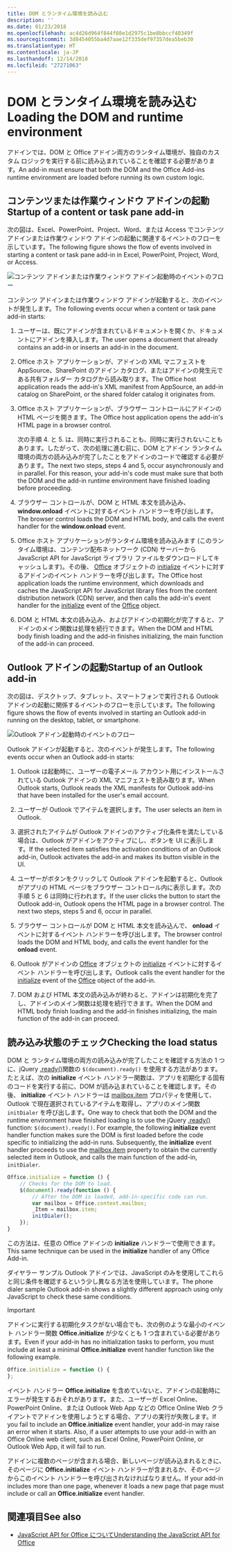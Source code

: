 ```yaml
---
title: DOM とランタイム環境を読み込む
description: ''
ms.date: 01/23/2018
ms.openlocfilehash: ac4d26d964f844f08e1d2975c1be8bbccf40349f
ms.sourcegitcommit: 3d8454055ba4d7aae12f335def97357dea5beb30
ms.translationtype: HT
ms.contentlocale: ja-JP
ms.lasthandoff: 12/14/2018
ms.locfileid: "27271063"
---
```

# <a name="loading-the-dom-and-runtime-environment"></a><span data-ttu-id="eedac-102">DOM とランタイム環境を読み込む</span><span class="sxs-lookup"><span data-stu-id="eedac-102">Loading the DOM and runtime environment</span></span>



<span data-ttu-id="eedac-103">アドインでは、DOM と Office アドイン両方のランタイム環境が、独自のカスタム ロジックを実行する前に読み込まれていることを確認する必要があります。</span><span class="sxs-lookup"><span data-stu-id="eedac-103">An add-in must ensure that both the DOM and the Office Add-ins runtime environment are loaded before running its own custom logic.</span></span> 

## <a name="startup-of-a-content-or-task-pane-add-in"></a><span data-ttu-id="eedac-104">コンテンツまたは作業ウィンドウ アドインの起動</span><span class="sxs-lookup"><span data-stu-id="eedac-104">Startup of a content or task pane add-in</span></span>

<span data-ttu-id="eedac-105">次の図は、Excel、PowerPoint、Project、Word、または Access でコンテンツ アドインまたは作業ウィンドウ アドインの起動に関連するイベントのフローを示しています。</span><span class="sxs-lookup"><span data-stu-id="eedac-105">The following figure shows the flow of events involved in starting a content or task pane add-in in Excel, PowerPoint, Project, Word, or Access.</span></span>

![コンテンツ アドインまたは作業ウィンドウ アドイン起動時のイベントのフロー](../images/office15-app-sdk-loading-dom-agave-runtime.png)

<span data-ttu-id="eedac-107">コンテンツ アドインまたは作業ウィンドウ アドインが起動すると、次のイベントが発生します。</span><span class="sxs-lookup"><span data-stu-id="eedac-107">The following events occur when a content or task pane add-in starts:</span></span> 



1. <span data-ttu-id="eedac-108">ユーザーは、既にアドインが含まれているドキュメントを開くか、ドキュメントにアドインを挿入します。</span><span class="sxs-lookup"><span data-stu-id="eedac-108">The user opens a document that already contains an add-in or inserts an add-in in the document.</span></span>
    
2. <span data-ttu-id="eedac-109">Office ホスト アプリケーションが、アドインの XML マニフェストを AppSource、SharePoint のアドイン カタログ、またはアドインの発生元である共有フォルダー カタログから読み取ります。</span><span class="sxs-lookup"><span data-stu-id="eedac-109">The Office host application reads the add-in's XML manifest from AppSource, an add-in catalog on SharePoint, or the shared folder catalog it originates from.</span></span>
    
3. <span data-ttu-id="eedac-110">Office ホスト アプリケーションが、ブラウザー コントロールにアドインの HTML ページを開きます。</span><span class="sxs-lookup"><span data-stu-id="eedac-110">The Office host application opens the add-in's HTML page in a browser control.</span></span>
    
    <span data-ttu-id="eedac-p101">次の手順 4. と 5. は、同時に実行されることも、同時に実行されないこともあります。したがって、次の処理に進む前に、DOM とアドイン ランタイム環境の両方の読み込みが完了したことをアドインのコードで確認する必要があります。</span><span class="sxs-lookup"><span data-stu-id="eedac-p101">The next two steps, steps 4 and 5, occur asynchronously and in parallel. For this reason, your add-in's code must make sure that both the DOM and the add-in runtime environment have finished loading before proceeding.</span></span>
    
4. <span data-ttu-id="eedac-113">ブラウザー コントロールが、DOM と HTML 本文を読み込み、 **window.onload** イベントに対するイベント ハンドラーを呼び出します。</span><span class="sxs-lookup"><span data-stu-id="eedac-113">The browser control loads the DOM and HTML body, and calls the event handler for the  **window.onload** event.</span></span>
    
5. <span data-ttu-id="eedac-114">Office ホスト アプリケーションがランタイム環境を読み込みます (このランタイム環境は、コンテンツ配布ネットワーク (CDN) サーバーから JavaScript API for JavaScript ライブラリ ファイルをダウンロードしてキャッシュします)。その後、 [Office](https://docs.microsoft.com/javascript/api/office?view=office-js) オブジェクトの [initialize](https://docs.microsoft.com/javascript/api/office?view=office-js) イベントに対するアドインのイベント ハンドラーを呼び出します。</span><span class="sxs-lookup"><span data-stu-id="eedac-114">The Office host application loads the runtime environment, which downloads and caches the JavaScript API for JavaScript library files from the content distribution network (CDN) server, and then calls the add-in's event handler for the [initialize](https://docs.microsoft.com/javascript/api/office?view=office-js) event of the [Office](https://docs.microsoft.com/javascript/api/office?view=office-js) object.</span></span>
    
6. <span data-ttu-id="eedac-115">DOM と HTML 本文の読み込み、およびアドインの初期化が完了すると、アドインのメイン関数は処理を続行できます。</span><span class="sxs-lookup"><span data-stu-id="eedac-115">When the DOM and HTML body finish loading and the add-in finishes initializing, the main function of the add-in can proceed.</span></span>
    

## <a name="startup-of-an-outlook-add-in"></a><span data-ttu-id="eedac-116">Outlook アドインの起動</span><span class="sxs-lookup"><span data-stu-id="eedac-116">Startup of an Outlook add-in</span></span>



<span data-ttu-id="eedac-117">次の図は、デスクトップ、タブレット、スマートフォンで実行される Outlook アドインの起動に関係するイベントのフローを示しています。</span><span class="sxs-lookup"><span data-stu-id="eedac-117">The following figure shows the flow of events involved in starting an Outlook add-in running on the desktop, tablet, or smartphone.</span></span>

![Outlook アドイン起動時のイベントのフロー](../images/outlook15-loading-dom-agave-runtime.png)

<span data-ttu-id="eedac-119">Outlook アドインが起動すると、次のイベントが発生します。</span><span class="sxs-lookup"><span data-stu-id="eedac-119">The following events occur when an Outlook add-in starts:</span></span> 



1. <span data-ttu-id="eedac-120">Outlook は起動時に、ユーザーの電子メール アカウント用にインストールされている Outlook アドインの XML マニフェストを読み取ります。</span><span class="sxs-lookup"><span data-stu-id="eedac-120">When Outlook starts, Outlook reads the XML manifests for Outlook add-ins that have been installed for the user's email account.</span></span>
    
2. <span data-ttu-id="eedac-121">ユーザーが Outlook でアイテムを選択します。</span><span class="sxs-lookup"><span data-stu-id="eedac-121">The user selects an item in Outlook.</span></span>
    
3. <span data-ttu-id="eedac-122">選択されたアイテムが Outlook アドインのアクティブ化条件を満たしている場合は、Outlook がアドインをアクティブにし、ボタンを UI に表示します。</span><span class="sxs-lookup"><span data-stu-id="eedac-122">If the selected item satisfies the activation conditions of an Outlook add-in, Outlook activates the add-in and makes its button visible in the UI.</span></span>
    
4. <span data-ttu-id="eedac-p102">ユーザーがボタンをクリックして Outlook アドインを起動すると、Outlook がアプリの HTML ページをブラウザー コントロール内に表示します。次の手順 5 と 6 は同時に行われます。</span><span class="sxs-lookup"><span data-stu-id="eedac-p102">If the user clicks the button to start the Outlook add-in, Outlook opens the HTML page in a browser control. The next two steps, steps 5 and 6, occur in parallel.</span></span>
    
5. <span data-ttu-id="eedac-125">ブラウザー コントロールが DOM と HTML 本文を読み込んで、 **onload** イベントに対するイベント ハンドラーを呼び出します。</span><span class="sxs-lookup"><span data-stu-id="eedac-125">The browser control loads the DOM and HTML body, and calls the event handler for the  **onload** event.</span></span>
    
6. <span data-ttu-id="eedac-126">Outlook がアドインの [Office](https://docs.microsoft.com/javascript/api/office?view=office-js) オブジェクトの [initialize](https://docs.microsoft.com/javascript/api/office?view=office-js) イベントに対するイベント ハンドラーを呼び出します。</span><span class="sxs-lookup"><span data-stu-id="eedac-126">Outlook calls the event handler for the [initialize](https://docs.microsoft.com/javascript/api/office?view=office-js) event of the [Office](https://docs.microsoft.com/javascript/api/office?view=office-js) object of the add-in.</span></span>
    
7. <span data-ttu-id="eedac-127">DOM および HTML 本文の読み込みが終わると、アドインは初期化を完了し、アドインのメイン関数は処理を続行できます。</span><span class="sxs-lookup"><span data-stu-id="eedac-127">When the DOM and HTML body finish loading and the add-in finishes initializing, the main function of the add-in can proceed.</span></span>
    

## <a name="checking-the-load-status"></a><span data-ttu-id="eedac-128">読み込み状態のチェック</span><span class="sxs-lookup"><span data-stu-id="eedac-128">Checking the load status</span></span>


<span data-ttu-id="eedac-p103">DOM と ランタイム環境の両方の読み込みが完了したことを確認する方法の 1 つに、jQuery [.ready()](https://api.jquery.com/ready/)関数の  `$(document).ready()` を使用する方法があります。たとえば、次の **initialize** イベント ハンドラー関数は、アプリを初期化する固有のコードを実行する前に、DOM が読み込まれていることを確認します。その後、 **initialize** イベント ハンドラーは [mailbox.item](https://docs.microsoft.com/javascript/api/outlook/office.mailbox?view=office-js) プロパティを使用して、Outlook で現在選択されているアイテムを取得し、アプリのメイン関数 `initDialer` を呼び出します。</span><span class="sxs-lookup"><span data-stu-id="eedac-p103">One way to check that both the DOM and the runtime environment have finished loading is to use the jQuery [.ready()](https://api.jquery.com/ready/) function: `$(document).ready()`. For example, the following  **initialize** event handler function makes sure the DOM is first loaded before the code specific to initializing the add-in runs. Subsequently, the **initialize** event handler proceeds to use the [mailbox.item](https://docs.microsoft.com/javascript/api/outlook/office.mailbox?view=office-js) property to obtain the currently selected item in Outlook, and calls the main function of the add-in, `initDialer`.</span></span>


```js
Office.initialize = function () {
    // Checks for the DOM to load.
    $(document).ready(function () {
        // After the DOM is loaded, add-in-specific code can run.
        var mailbox = Office.context.mailbox;
        _Item = mailbox.item;
        initDialer();
    });
}
```

<span data-ttu-id="eedac-132">この方法は、任意の Office アドインの  **initialize** ハンドラーで使用できます。</span><span class="sxs-lookup"><span data-stu-id="eedac-132">This same technique can be used in the  **initialize** handler of any Office Add-in.</span></span>

<span data-ttu-id="eedac-133">ダイヤラー サンプル Outlook アドインでは、JavaScript のみを使用してこれらと同じ条件を確認するという少し異なる方法を使用しています。</span><span class="sxs-lookup"><span data-stu-id="eedac-133">The phone dialer sample Outlook add-in shows a slightly different approach using only JavaScript to check these same conditions.</span></span> 

> [!IMPORTANT]
> <span data-ttu-id="eedac-134">アドインに実行する初期化タスクがない場合でも、次の例のような最小のイベント ハンドラー関数 **Office.initialize** が少なくとも 1 つ含まれている必要があります。</span><span class="sxs-lookup"><span data-stu-id="eedac-134">Even if your add-in has no initialization tasks to perform, you must include at least a minimal **Office.initialize** event handler function like the following example.</span></span>

```js
Office.initialize = function () {
};
```

<span data-ttu-id="eedac-p104">イベント ハンドラー  **Office.initialize** を含めていないと、アドインの起動時にエラーが発生するおそれがあります。また、ユーザーが Excel Online、PowerPoint Online、または Outlook Web App などの Office Online Web クライアントでアドインを使用しようとする場合、アプリの実行が失敗します。</span><span class="sxs-lookup"><span data-stu-id="eedac-p104">If you fail to include an  **Office.initialize** event handler, your add-in may raise an error when it starts. Also, if a user attempts to use your add-in with an Office Online web client, such as Excel Online, PowerPoint Online, or Outlook Web App, it will fail to run.</span></span>

<span data-ttu-id="eedac-137">アドインに複数のページが含まれる場合、新しいページが読み込まれるときに、そのページに  **Office.initialize** イベント ハンドラーが含まれるか、そのページからこのイベント ハンドラーを呼び出されなければなりません。</span><span class="sxs-lookup"><span data-stu-id="eedac-137">If your add-in includes more than one page, whenever it loads a new page that page must include or call an  **Office.initialize** event handler.</span></span>


## <a name="see-also"></a><span data-ttu-id="eedac-138">関連項目</span><span class="sxs-lookup"><span data-stu-id="eedac-138">See also</span></span>

- [<span data-ttu-id="eedac-139">JavaScript API for Office について</span><span class="sxs-lookup"><span data-stu-id="eedac-139">Understanding the JavaScript API for Office</span></span>](understanding-the-javascript-api-for-office.md)
    
